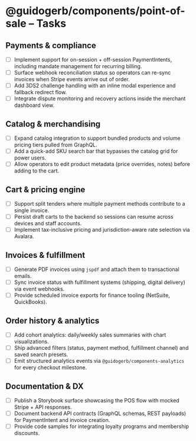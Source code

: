 # @guidogerb/components/point-of-sale – Tasks

## Payments & compliance

- [ ] Implement support for on-session + off-session PaymentIntents, including mandate management for recurring billing.
- [ ] Surface webhook reconciliation status so operators can re-sync invoices when Stripe events arrive out of order.
- [ ] Add 3DS2 challenge handling with an inline modal experience and fallback redirect flow.
- [ ] Integrate dispute monitoring and recovery actions inside the merchant dashboard view.

## Catalog & merchandising

- [ ] Expand catalog integration to support bundled products and volume pricing tiers pulled from GraphQL.
- [ ] Add a quick-add SKU search bar that bypasses the catalog grid for power users.
- [ ] Allow operators to edit product metadata (price overrides, notes) before adding to the cart.

## Cart & pricing engine

- [ ] Support split tenders where multiple payment methods contribute to a single invoice.
- [ ] Persist draft carts to the backend so sessions can resume across devices and staff accounts.
- [ ] Implement tax-inclusive pricing and jurisdiction-aware rate selection via Avalara.

## Invoices & fulfillment

- [ ] Generate PDF invoices using `jspdf` and attach them to transactional emails.
- [ ] Sync invoice status with fulfillment systems (shipping, digital delivery) via event webhooks.
- [ ] Provide scheduled invoice exports for finance tooling (NetSuite, QuickBooks).

## Order history & analytics

- [ ] Add cohort analytics: daily/weekly sales summaries with chart visualizations.
- [ ] Ship advanced filters (status, payment method, fulfillment channel) and saved search presets.
- [ ] Emit structured analytics events via `@guidogerb/components-analytics` for every checkout milestone.

## Documentation & DX

- [ ] Publish a Storybook surface showcasing the POS flow with mocked Stripe + API responses.
- [ ] Document backend API contracts (GraphQL schemas, REST payloads) for PaymentIntent and invoice creation.
- [ ] Provide code samples for integrating loyalty programs and membership discounts.
